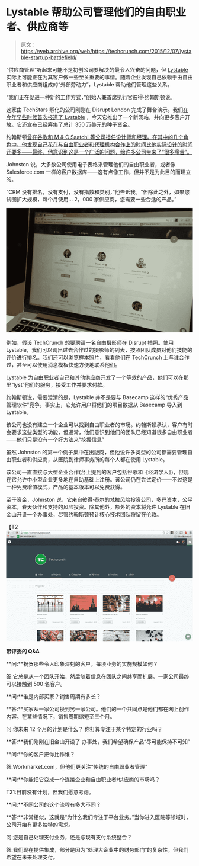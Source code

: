 # Lystable 帮助公司管理他们的自由职业者、供应商等 

> 原文：<https://web.archive.org/web/https://techcrunch.com/2015/12/07/lystable-startup-battlefield/>

“供应商管理”听起来可能不是初创公司要解决的最令人兴奋的问题，但 [Lystable](https://web.archive.org/web/20230129061610/http://www.lystable.com/) 实际上可能正在为其客户做一些至关重要的事情。随着企业发现自己依赖于由自由职业者和供应商组成的“外部劳动力”，Lystable 帮助他们管理这些关系。

“我们正在促进一种新的工作方式，”创始人兼首席执行官彼得·约翰斯顿说。

这家由 TechStars 孵化的公司刚刚在 Disrupt London 完成了舞台演示。我们[在今年早些时候首次报道了 Lystable](https://web.archive.org/web/20230129061610/https://techcrunch.com/2015/05/27/lystable-seed/) ，今天它推出了一个新网站，并向更多客户开放。它还宣布已经筹集了总计 350 万美元的种子资金。

约翰斯顿[曾在谷歌和 M & C Saatchi 等公司担任设计师和经理。在其中的几个角色中，他发现自己花在与自由职业者和代理机构合作上的时间比他实际设计的时间还要多——最终，他意识到这是一个广泛的问题，给许多公司带来了“很多痛苦”。](https://web.archive.org/web/20230129061610/https://uk.linkedin.com/in/peter-louis-johnston-39901036)

Johnston 说，大多数公司使用电子表格来管理他们的自由职业者，或者像 Salesforce.com 一样的客户数据库——这有点像工作，但并不是为此目的而建立的。

“CRM 没有排名，没有支付，没有指数和类别，”他告诉我。“但除此之外，如果您试图扩大规模，每个月使用… 2，000 家供应商，您需要一些合适的产品。”

[![Lystable (2 of 5)](img/f125a705bcc0f5864141fce0145fdf83.png)](https://web.archive.org/web/20230129061610/https://techcrunch.com/2015/12/07/lystable-startup-battlefield/lystable-2-of-5-2/)

例如，假设 TechCrunch 想要聘请一名自由摄影师在 Disrupt 拍照。使用 Lystable，我们可以调出过去合作过的摄影师的列表，按照团队成员对他们技能的评价进行排名。我们还可以浏览样本照片，看看他们在 TechCrunch 上与谁合作过，甚至可以使用消息模板快速方便地联系他们。

Lystable 为自由职业者自己和其他供应商开发了一个等效的产品，他们可以在那里“lyst”他们的服务，接受工作并要求付款。

约翰斯顿说，需要澄清的是，Lystable 并不是要与 Basecamp 这样的“优秀产品管理软件”竞争。事实上，它允许用户将他们的项目数据从 Basecamp 导入到 Lystable。

该公司也没有建立一个企业可以找到自由职业者的市场。约翰斯顿承认，客户有时会要求这些类型的功能，但通常，他们意识到他们的团队已经知道很多自由职业者——他们只是没有一个好方法来“挖掘信息”

虽然 Johnston 的第一个例子集中在出版商，但他说许多类型的公司都需要管理自由职业者和供应商，从医院到律师事务所的每个人都在使用 Lystable。

该公司一直直接与大型企业合作(台上提到的客户包括谷歌和《经济学人》)，但现在它允许中小型企业更多地在自助基础上注册。该公司仍在尝试定价——不过这是一种免费增值模式，产品的基本版本可以免费获得。

至于资金，Johnston 说，它来自彼得·泰尔的梵拉风险投资公司，多巴资本，公平资本，春天伙伴和支持的风险投资。除其他外，额外的资本将允许 Lystable 在旧金山开设一个办事处，尽管约翰斯顿预计核心技术团队将留在伦敦。

【T2![Lystable screenshot](img/a5fdca28e4805e73d708d9d1c2c31131.png)

**带评委的 Q&A**

**问:**祝贺那些令人印象深刻的客户。每项业务的实施规模如何？

答:它总是从一个团队开始，然后随着信息在团队之间共享而扩展。一家公司最终可以接触到 500 名客户。

**问:**谁是内部买家？销售周期有多长？

**答:**买家从一家公司换到另一家公司。他们的一个共同点是他们都在网上创作内容。在某些情况下，销售周期缩短至三个月。

问:你未来 12 个月的计划是什么？  你打算专注于某个特定的行业吗？

**答:**我们刚刚在旧金山开设了  办事处，我们希望确保产品“尽可能保持不可知”

**问:**你的客户把你比作谁？

答:Workmarket.com，但他们更关注“传统的自由职业者管理”

**问:**你能把它变成一个连接企业和自由职业者/供应商的市场吗？

T21:目前没有计划，但我们愿意考虑。

**问:**不同公司的这个流程有多大不同？

**答:**非常相似，这就是“为什么我们专注于平台业务。”当你进入医院等领域时，公司开始有更多独特的需求。

问:您是自己处理支付业务，还是与现有支付系统整合？

答:我们现在提供集成，部分是因为“处理大企业中的财务部门”的复杂性，但我们希望在未来处理支付。